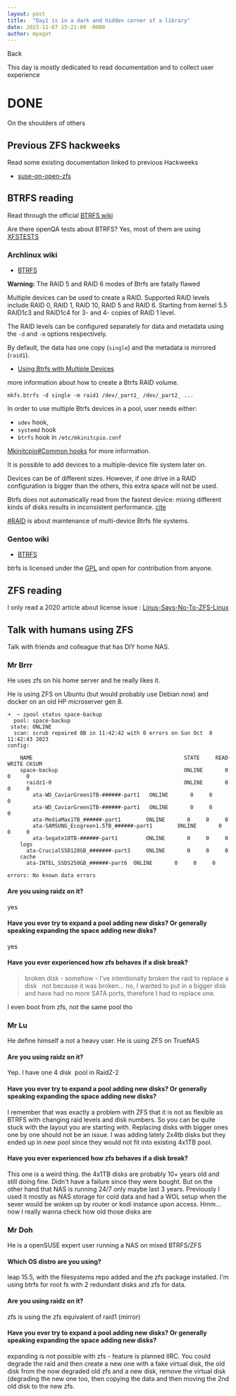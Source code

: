 ```yaml
---
layout: post
title:  "Day2 is in a dark and hidden corner of a library"
date: 2023-11-07 15:21:00 -0000
author: mpagot
---
```


<a onclick="window.history.back()">Back</a>

This day is mostly dedicated to read documentation and to collect user experience

# DONE

On the shoulders of others

## Previous ZFS hackweeks

Read some existing documentation linked to previous Hackweeks
- [suse-on-open-zfs](https://hackweek.opensuse.org/23/projects/suse-on-open-zfs)

## BTRFS reading

Read through the official [BTRFS wiki](https://btrfs.readthedocs.io)

Are there openQA tests about BTRFS?
Yes, most of them are using [XFSTESTS](https://github.com/kdave/xfstests)


### Archlinux wiki


 - [BTRFS](https://wiki.archlinux.org/title/btrfs)

**Warning:** The RAID 5 and RAID 6 modes of Btrfs are fatally flawed

Multiple devices can be used to create a RAID. Supported RAID levels include RAID 0, RAID 1, RAID 10, RAID 5 and RAID 6. Starting from kernel 5.5 RAID1c3 and RAID1c4 for 3- and 4- copies of RAID 1 level. 

The RAID levels can be configured separately for data and metadata using the `-d` and `-m` options respectively.

By default, the data has one copy (`single`) and the metadata is mirrored (`raid1`).

 - [Using Btrfs with Multiple Devices](https://archive.kernel.org/oldwiki/btrfs.wiki.kernel.org/index.php/Using_Btrfs_with_Multiple_Devices.html)

more information about how to create a Btrfs RAID volume.

```
mkfs.btrfs -d single -m raid1 /dev/_part1_ /dev/_part2_ ...
```

In order to use multiple Btrfs devices in a pool, user needs either:
 - `udev` hook,
 - `systemd` hook
 - `btrfs` hook in `/etc/mkinitcpio.conf`

[Mkinitcpio#Common hooks](https://wiki.archlinux.org/title/Mkinitcpio#Common_hooks "Mkinitcpio") for more information.

It is possible to add devices to a multiple-device file system later on.

Devices can be of different sizes. However, if one drive in a RAID configuration is bigger than the others, this extra space will not be used.

Btrfs does not automatically read from the fastest device: mixing different kinds of disks results in inconsistent performance. [cite](https://stackoverflow.com/a/55408367)

[#RAID](https://wiki.archlinux.org/title/btrfs#RAID) is about maintenance of multi-device Btrfs file systems.

### Gentoo wiki

 - [BTRFS](https://wiki.gentoo.org/wiki/Btrfs)

btrfs is licensed under the [GPL](https://en.wikipedia.org/wiki/GNU_General_Public_License) and open for contribution from anyone.


## ZFS reading

I only read a 2020 article about license issue : [Linus-Says-No-To-ZFS-Linux](https://www.phoronix.com/news/Linus-Says-No-To-ZFS-Linux)

## Talk with humans using ZFS

Talk with friends and colleague that has DIY home NAS.

### Mr Brrr

He uses zfs on his home server and he really likes it.

He is using ZFS on Ubuntu (but would probably use Debian now) and docker on an old HP microserver gen 8.


```
➜  ~ zpool status space-backup
  pool: space-backup
 state: ONLINE
  scan: scrub repaired 0B in 11:42:42 with 0 errors on Sun Oct  8 11:42:43 2023
config:

	NAME                                                STATE     READ WRITE CKSUM
	space-backup                                        ONLINE       0     0     0
	  raidz1-0                                          ONLINE       0     0     0
	    ata-WD_CaviarGreen1TB-######-part1   ONLINE       0     0     0
	    ata-WD_CaviarGreen1TB-######-part1   ONLINE       0     0     0
	    ata-MediaMax1TB_######-part1        ONLINE       0     0     0
	    ata-SAMSUNG_Ecogreen1.5TB_######-part1        ONLINE       0     0     0
	    ata-Segate10TB-######-part1         ONLINE       0     0     0
	logs
	  ata-CrucialSSD128GB_#######-part3     ONLINE       0     0     0
	cache
	  ata-INTEL_SSDS250GB_######-part6  ONLINE       0     0     0

errors: No known data errors
```

#### Are you using raidz on it?
yes

#### Have you ever try to expand a pool adding new disks? Or generally speaking expanding the space adding new disks?
yes

#### Have you ever experienced how zfs behaves if a disk break?

> broken disk - somehow - I've intentionally broken the raid to replace a disk
  not because it was broken... no, I wanted to put in a bigger disk and have had no more SATA ports, therefore I had to replace one.

I even boot from zfs, not the same pool tho

### Mr Lu

He define himself a not a heavy user. He is using ZFS on TrueNAS

#### Are you using raidz on it?
Yep. I have one 4 disk  pool in RaidZ-2

#### Have you ever try to expand a pool adding new disks? Or generally speaking expanding the space adding new disks?
I remember that was exactly a problem with ZFS that it is not as flexible as BTRFS with changing raid levels and disk numbers. So you can be quite stuck with the layout you are starting with. Replacing disks with bigger ones one by one should not be an issue. I was adding lately 2x4tb disks but they ended up in new pool since they would not fit into existing 4x1TB pool.

#### Have you ever experienced how zfs behaves if a disk break?
This one is a weird thing. the 4x1TB disks are probably 10+ years old and still doing fine. Didn't have a failure since they were bought. But on the other hand that NAS is running 24/7 only maybe last 3 years. Previously I used it mostly as NAS storage for cold data and had a WOL setup when the sever would be woken up by router or kodi instance upon access.
Hmm... now I really wanna check how old those disks are

### Mr Doh

He is a openSUSE expert user running a NAS on mixed BTRFS/ZFS

#### Which OS distro are you using?

leap 15.5, with the filesystems repo added and the zfs package installed. I'm using btrfs for root fs with 2 redundant disks and zfs for data.

#### Are you using raidz on it?

zfs is using the zfs equivalent of raid1 (mirror)

#### Have you ever try to expand a pool adding new disks? Or generally speaking expanding the space adding new disks?

expanding is not possible with zfs - feature is planned IIRC. You could degrade the raid and then create a new one with a fake virtual disk, the old disk from the now degraded old zfs and a new disk, remove the virtual disk (degrading the new one too, then copying the data and then moving the 2nd old disk to the new zfs.
